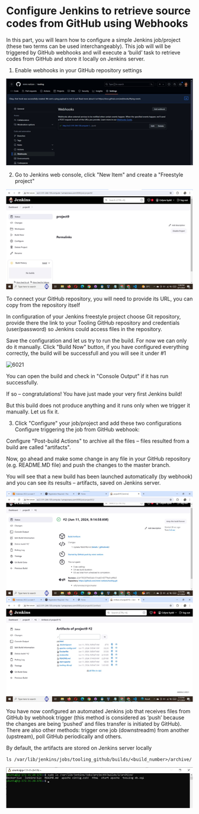 # Configure Jenkins to retrieve source codes from GitHub using Webhooks

In this part, you will learn how to configure a simple Jenkins job/project (these two terms can be used interchangeably). This job
will will be triggered by GitHub webhooks and will execute a ‘build’ task to retrieve codes from GitHub and store it locally on
Jenkins server.

1. Enable webhooks in your GitHub repository settings

![6017](image/webhook.jpg)

2. Go to Jenkins web console, click "New Item" and create a "Freestyle project"

![6018](image/project-9-jenkins.jpg)

To connect your GitHub repository, you will need to provide its URL, you can copy from the repository itself

In configuration of your Jenkins freestyle project choose Git repository, provide there the link to your Tooling GitHub repository
and credentials (user/password) so Jenkins could access files in the repository.

Save the configuration and let us try to run the build. For now we can only do it manually.
Click "Build Now" button, if you have configured everything correctly, the build will be successfull and you will see it under #1

![6021]()

You can open the build and check in "Console Output" if it has run successfully.

If so – congratulations! You have just made your very first Jenkins build!

But this build does not produce anything and it runs only when we trigger it manually. Let us fix it.

3. Click "Configure" your job/project and add these two configurations
   Configure triggering the job from GitHub webhook:

Configure "Post-build Actions" to archive all the files – files resulted from a build are called "artifacts".

Now, go ahead and make some change in any file in your GitHub repository (e.g. README.MD file) and push the changes to the master branch.

You will see that a new build has been launched automatically (by webhook) and you can see its results – artifacts, saved on Jenkins
server.

![6024](image/github-changes.jpg)
![artifacts](image/artifacts.jpg)

You have now configured an automated Jenkins job that receives files from GitHub by webhook trigger (this method is considered as
‘push’ because the changes are being ‘pushed’ and files transfer is initiated by GitHub). There are also other methods: trigger one
job (downstreadm) from another (upstream), poll GitHub periodically and others.

By default, the artifacts are stored on Jenkins server locally

```
ls /var/lib/jenkins/jobs/tooling_github/builds/<build_number>/archive/
```

![image](image/last-build-number.jpg)
